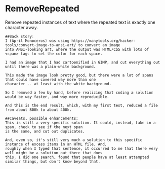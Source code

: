 # RemoveRepeated
Remove repeated instances of text where the repeated text is exactly one character away.

    ##Back story:
    I (April Monoceros) was using https://manytools.org/hacker-tools/convert-image-to-ansi-art/ to convert an image
    into ANSI-looking art, where the output was HTML/CSS with lots of <span> tags to set the color for each space.

    I had an image that I had cartoonified in GIMP, and cut everything out until there was a plain-white background.

    This made the image look pretty good, but there were a lot of spans that could have covered way more than one
    character -- at least with the white background.

    So I removed a few by hand, before realizing that coding a solution would be way faster, and way more reproducible.

    And this is the end result, which, with my first test, reduced a file from about 800k to about 400k.

    ##Caveats, possible enhancements:
    This is still a very specific solution. It could, instead, take in a span, check to see if the next span
    is the same, and cut out duplicates.

    And, even so, it's still very much a solution to this specific instance of excess items in an HTML file. And,
    roughly when I typed that sentence, it occurred to me that there very well might be a solution out there that does
    this. I did one search, found that people have at least attempted similar things, but don't know beyond that.
